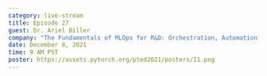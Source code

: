 ```yaml
---
category: live-stream
title: Episode 27
guest: Dr. Ariel Biller
company: "The Fundamentals of MLOps for R&D: Orchestration, Automation, Reproducibility"
date: December 8, 2021
time: 9 AM PST
poster: https://assets.pytorch.org/pted2021/posters/I1.png
---
```


